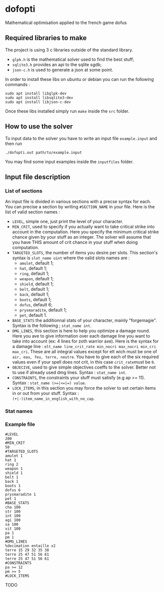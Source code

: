 # dofopti
Mathematical optimisation applied to the french game dofus

## Required libraries to make

The project is using 3 c libraries outside of the standard library.
- `glpk.h` is the mathematical solver used to find the best stuff;
- `sqlite3.h` provides an api to the sqlite sgdb;
- `json-c.h` is used to generate a json at some point.

In order to install these libs on ubuntu or debian you can run
the following commands :
```
sudo apt install libglpk-dev
sudo apt install libsqlite3-dev
sudo apt install libjson-c-dev
```

Once these libs installed simply run `make` inside the `src` folder.

## How to use the solver 

To input data to the solver you have to write an input file `example.input` and then run
```
./dofopti.out path/to/example.input
```

You may find some input examples inside the `inputfiles` folder.

## Input file description

### List of sections

An input file is divided in various sections with a precse syntax for each.
You can precise a section by writing `#SECTION_NAME` in your file.
Here is the list of valid section names :
- `LEVEL`, simple one, just print the level of your character.
- `MIN_CRIT`, used to specify if you actually want to take critical strike into account in the computation. Here you specify the minimum critical strike chance given by your stuff as an integer. The solver will assume that you have THIS amount of crit chance in your stuff when doing computation.
- `TARGETED_SLOTS`, the number of items you desire per slots. This section's syntax is `slot_name uint` where the valid slots names are :
    - `amulet`, default 1;
    - `hat`, default 1;
    - `ring`, default 1;
    - `weapon`, default 1;
    - `shield`, default 1;
    - `belt`, default 1;
    - `back`, default 1;
    - `boots`, default 1;
    - `dofus`, default 6;
    - `prysmaradite`, default 1;
    - `pet`, default 1.
- `BASE_STATS` the additionnal stats of your character, mainly "forgemagie". Syntax is the following ; `stat_name int`.
- `DMG_LINES`, this section is here to help you optimize a damage round. Here you ave to give information over each damage line you want to take into account (ex: 4 lines for zoth warrior axe). Here is the syntax for a damage line : `elt_name line_crit_rate min_nocri max_nocri min_cri max_cri`. These are all integral values except for elt wich must be one of `air, eau, feu, terre, neutre`. You have to give each of the six required values even if your spell does not crit, in this case `crit_rate`must be `0`.
- `OBJECIVE`, used to give simple objectives coeffs to the solver. Better not to use if already used dmg lines. Syntax : `stat_name int`.
- `CONSTRAINTS`, the constraints your stuff must satisfy (e.g ap >= 11). Syntax : `stat_name (>=|<=|=) value`.
- `LOCK_ITEMS`, in this section you may force the solver to set certain items in or out from your stuff. Syntax : `(+|-)item_name_in_english_with_no_cap`.

### Stat names

### Example file 

```
#LEVEL
200
#MIN_CRIT
50
#TARGETED_SLOTS
amulet 1
hat 1
ring 2
weapon 1
shield 1
belt 1
back 1
boots 1
dofus 6
prysmaradite 1
pet 1
#BASE_STATS
cha 100
str 100
int 100
agi 100
sa 100
vit 100
pa 1
pm 1
#DMG_LINES
%decimation entaille x2
terre 15 29 32 35 38
terre 25 47 51 56 61
terre 25 47 51 56 61
#CONSTRAINTS
pa >= 12
pm >= 5
#LOCK_ITEMS
```

TODO

